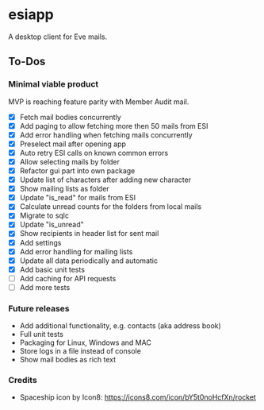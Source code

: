 # esiapp

A desktop client for Eve mails.

## To-Dos

### Minimal viable product

MVP is reaching feature parity with Member Audit mail.

- [x] Fetch mail bodies concurrently
- [x] Add paging to allow fetching more then 50 mails from ESI
- [x] Add error handling when fetching mails concurrently
- [x] Preselect mail after opening app
- [x] Auto retry ESI calls on known common errors
- [x] Allow selecting mails by folder
- [x] Refactor gui part into own package
- [x] Update list of characters after adding new character
- [x] Show mailing lists as folder
- [x] Update "is_read" for mails from ESI
- [x] Calculate unread counts for the folders from local mails
- [x] Migrate to sqlc
- [x] Update "is_unread"
- [x] Show recipients in header list for sent mail
- [x] Add settings
- [x] Add error handling for mailing lists
- [x] Update all data periodically and automatic
- [x] Add basic unit tests
- [ ] Add caching for API requests
- [ ] Add more tests

### Future releases

- Add additional functionality, e.g. contacts (aka address book)
- Full unit tests
- Packaging for Linux, Windows and MAC
- Store logs in a file instead of console
- Show mail bodies as rich text

### Credits

- Spaceship icon by Icon8: https://icons8.com/icon/bY5t0noHcfXn/rocket